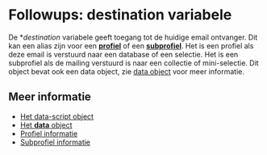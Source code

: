 # Followups: **destination** variabele

De **destination* variabele geeft toegang tot de huidige email ontvanger. 
Dit kan een alias zijn voor een [**profiel**](./followups-scripting-profile.md) of een
[**subprofiel**](./followups-scripting-subprofile.md). Het is een profiel als deze 
email is verstuurd naar een database of een selectie. Het is een subprofiel als 
de mailing verstuurd is naar een collectie of mini-selectie. Dit object bevat 
ook een data object, zie [data object](./followups-scripting-data) voor meer 
informatie.

## Meer informatie

* [Het data-script object](./followups-scripting)
* [Het **data** object](./followups-scripting-data)
* [Profiel informatie](./followups-scripting-profile)
* [Subprofiel informatie](./followups-scripting-subprofile)
